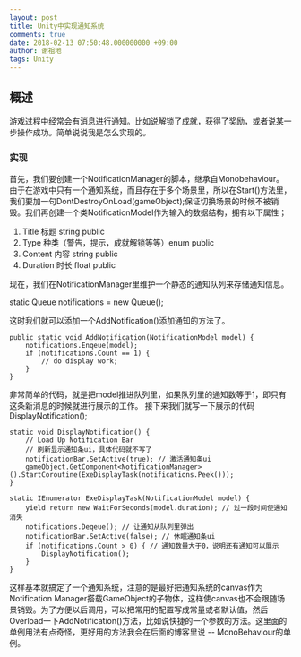 ```yaml
---
layout: post
title: Unity中实现通知系统
comments: true
date: 2018-02-13 07:50:48.000000000 +09:00
author: 谢祖地
tags: Unity
---
```

## 概述

游戏过程中经常会有消息进行通知。比如说解锁了成就，获得了奖励，或者说某一步操作成功。简单说说我是怎么实现的。

### 实现

首先，我们要创建一个NotificationManager的脚本，继承自Monobehaviour。由于在游戏中只有一个通知系统，而且存在于多个场景里，所以在Start()方法里，我们要加一句DontDestroyOnLoad(gameObject);保证切换场景的时候不被销毁。我们再创建一个类NotificationModel作为输入的数据结构，拥有以下属性；

1. Title 标题 string public
2. Type 种类（警告，提示，成就解锁等等）enum public
3. Content 内容 string public
4. Duration 时长 float public

现在，我们在NotificationManager里维护一个静态的通知队列来存储通知信息。

static Queue<NotificationModel> notifications = new Queue<NotificationModel>();

这时我们就可以添加一个AddNotification()添加通知的方法了。

```
public static void AddNotification(NotificationModel model) {
    notifications.Enqeue(model);
    if (notifications.Count == 1) {
        // do display work;
    }
}
```

非常简单的代码，就是把model推进队列里，如果队列里的通知数等于1，即只有这条新消息的时候就进行展示的工作。
接下来我们就写一下展示的代码DisplayNotification();

```
static void DisplayNotification() {
    // Load Up Notification Bar
    // 刷新显示通知条ui，具体代码就不写了
    notificationBar.SetActive(true); // 激活通知条ui
    gameObject.GetComponent<NotificationManager>().StartCoroutine(ExeDisplayTask(notifications.Peek()));
}

static IEnumerator ExeDisplayTask(NotificationModel model) {
    yield return new WaitForSeconds(model.duration); // 过一段时间使通知消失
    notifications.Deqeue(); // 让通知从队列里弹出
    notificationBar.SetActive(false); // 休眠通知条ui
    if (notifications.Count > 0) { // 通知数量大于0，说明还有通知可以展示
        DisplayNotification();
    }
}
```

这样基本就搞定了一个通知系统，注意的是最好把通知系统的canvas作为Notification Manager搭载GameObject的子物体，这样使canvas也不会跟随场景销毁。为了方便以后调用，可以把常用的配置写成常量或者默认值，然后Overload一下AddNotification()方法，比如说快捷的一个参数的方法。这里面的单例用法有点奇怪，更好用的方法我会在后面的博客里说 -- MonoBehaviour的单例。
